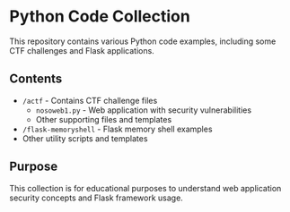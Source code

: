 # Python Code Collection

This repository contains various Python code examples, including some CTF challenges and Flask applications.

## Contents

- `/actf` - Contains CTF challenge files
  - `nosoweb1.py` - Web application with security vulnerabilities
  - Other supporting files and templates
- `/flask-memoryshell` - Flask memory shell examples
- Other utility scripts and templates

## Purpose

This collection is for educational purposes to understand web application security concepts and Flask framework usage. 